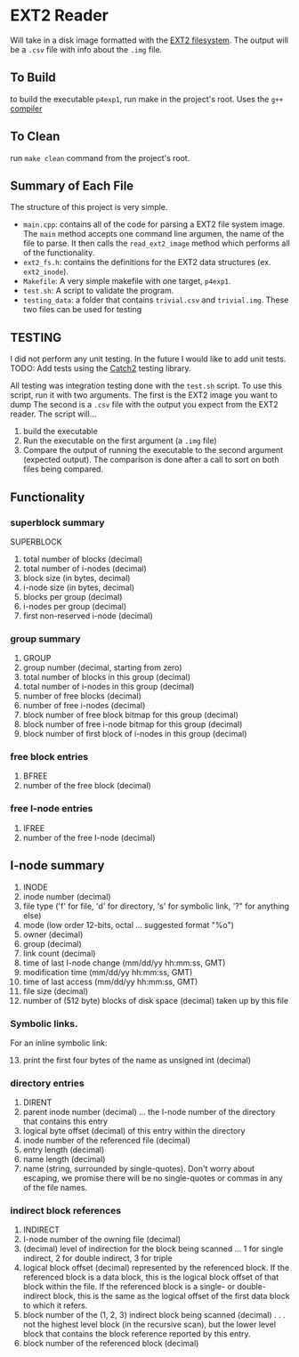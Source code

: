 # EXT2 Reader

Will take in a disk image formatted with the [EXT2 filesystem](https://en.wikipedia.org/wiki/Ext2).
The output will be a `.csv` file with info about the `.img` file.

## To Build
to build the executable `p4exp1`, run make in the project's root. Uses the `g++` [compiler](https://gcc.gnu.org/)

## To Clean
run `make clean` command from the project's root.

## Summary of Each File
The structure of this project is very simple.
* `main.cpp`: contains all of the code for parsing a EXT2 file system image. 
The `main` method accepts one command line argumen, the name of the file to parse.
It then calls the `read_ext2_image` method which performs all of the functionality.
* `ext2_fs.h`: contains the definitions for the EXT2 data structures (ex. `ext2_inode`). 
* `Makefile`: A very simple makefile with one target, `p4exp1`.
* `test.sh`: A script to validate the program.
* `testing_data`: a folder that contains `trivial.csv` and `trivial.img`. These two files can be used for testing

## TESTING
I did not perform any unit testing. In the future I would like to add unit tests.
TODO: Add tests using the [Catch2](https://github.com/catchorg/Catch2/blob/devel/docs/tutorial.md#top)
testing library.

All testing was integration testing done with the `test.sh` script.
To use this script, run it with two arguments. The first is the EXT2 image you want to dump
The second is a `.csv` file with the output you expect from the EXT2 reader.
The script will...
1) build the executable
2) Run the executable on the first argument (a `.img` file)
3) Compare the output of running the executable to the second argument (expected output). 
The comparison is done after a call to sort on both files being compared.

## Functionality

### superblock summary
SUPERBLOCK
1) total number of blocks (decimal)
1) total number of i-nodes (decimal)
1) block size (in bytes, decimal)
1) i-node size (in bytes, decimal)
1) blocks per group (decimal)
1) i-nodes per group (decimal)
1) first non-reserved i-node (decimal)

### group summary

1) GROUP
1) group number (decimal, starting from zero)
1) total number of blocks in this group (decimal)
1) total number of i-nodes in this group (decimal)
1) number of free blocks (decimal)
1) number of free i-nodes (decimal)
1) block number of free block bitmap for this group (decimal)
1) block number of free i-node bitmap for this group (decimal)
1) block number of first block of i-nodes in this group (decimal)

### free block entries

1) BFREE
1) number of the free block (decimal)

### free I-node entries

1) IFREE
1) number of the free I-node (decimal)

## I-node summary

1) INODE
1) inode number (decimal)
1) file type ('f' for file, 'd' for directory, 's' for symbolic link, '?" for anything else)
1) mode (low order 12-bits, octal ... suggested format "%o")
1) owner (decimal)
1) group (decimal)
1) link count (decimal)
1) time of last I-node change (mm/dd/yy hh:mm:ss, GMT)
1) modification time (mm/dd/yy hh:mm:ss, GMT)
1) time of last access (mm/dd/yy hh:mm:ss, GMT)
1) file size (decimal)
1) number of (512 byte) blocks of disk space (decimal) taken up by this file

### Symbolic links. 

For an inline symbolic link:

13)  print the first four bytes of the name as unsigned int (decimal)


### directory entries

1) DIRENT
1) parent inode number (decimal) ... the I-node number of the directory that contains this entry
1) logical byte offset (decimal) of this entry within the directory
1) inode number of the referenced file (decimal)
1) entry length (decimal)
1) name length (decimal)
1) name (string, surrounded by single-quotes). Don't worry about escaping, we promise there will be no single-quotes or commas in any of the file names.

### indirect block references

1) INDIRECT
1) I-node number of the owning file (decimal)
1) (decimal) level of indirection for the block being scanned ... 1 for single indirect, 2 for double indirect, 3 for triple
1) logical block offset (decimal) represented by the referenced block. If the referenced block is a data block, this is the logical block offset of that block within the file. If the referenced block is a single- or double-indirect block, this is the same as the logical offset of the first data block to which it refers.
1) block number of the (1, 2, 3) indirect block being scanned (decimal) . . . not the highest level block (in the recursive scan), but the lower level block that contains the block reference reported by this entry.
1) block number of the referenced block (decimal)
